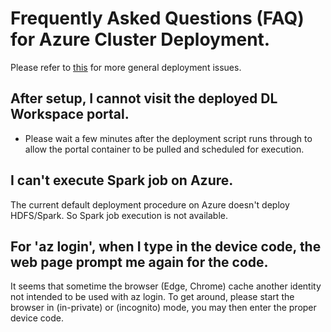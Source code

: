 # Frequently Asked Questions (FAQ) for Azure Cluster Deployment. 

Please refer to [this](../knownissues/Readme.md) for more general deployment issues. 

## After setup, I cannot visit the deployed DL Workspace portal. 

* Please wait a few minutes after the deployment script runs through to allow the portal container to be pulled and scheduled for execution. 

## I can't execute Spark job on Azure. 

The current default deployment procedure on Azure doesn't deploy HDFS/Spark. So Spark job execution is not available. 

## For 'az login', when I type in the device code, the web page prompt me again for the code. 

It seems that sometime the browser (Edge, Chrome) cache another identity not intended to be used with az login. To get around, please start the browser in (in-private) or (incognito) mode, you may then enter the proper device code. 
